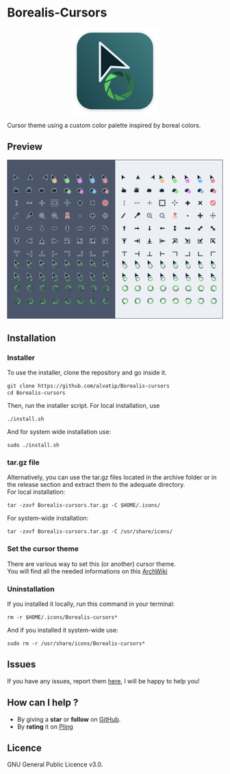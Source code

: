# Borealis-Cursors
<p align="center">
	<img src="./art/logo.png" alt="Borealis-cursors logo">
</p>

Cursor theme using a custom color palette inspired by boreal colors.

## Preview

![Borealis-cursors preview](./art/preview.png)


## Installation

### Installer
To use the installer, clone the repository and go inside it.
```
git clone https://github.com/alvatip/Borealis-cursors
cd Borealis-cursors
```
Then, run the installer script. For local installation, use
``` 
./install.sh
```
And for system wide installation use:
``` 
sudo ./install.sh
```
### tar.gz file
Alternatively, you can use the tar.gz files located in the archive folder or in the release section and extract them to the adequate directory.</br>
For local installation:
```
tar -zxvf Borealis-cursors.tar.gz -C $HOME/.icons/
```
For system-wide installation: 
```
tar -zxvf Borealis-cursors.tar.gz -C /usr/share/icons/
```

### Set the cursor theme
There are various way to set this (or another) cursor theme.</br>
You will find all the needed informations on this [ArchWiki](https://wiki.archlinux.org/title/Cursor_themes#GNOME)

### Uninstallation
If you installed it locally, run this command in your terminal: 
```
rm -r $HOME/.icons/Borealis-cursors*
```
And if you installed it system-wide use:
```
sudo rm -r /usr/share/icons/Borealis-cursors*
```

##  Issues

If you have any issues, report them [here](https://github.com/alvatip/Borealis-cursors/issues), I will be happy to help you!

##  How can I help ?

* By giving a **star** or **follow** on [GitHub](https://github.com/alvatip/Borealis-cursors).
* By **rating** it on [Pling](https://www.pling.com/p/1717914/)

## Licence

GNU General Public Licence v3.0.




